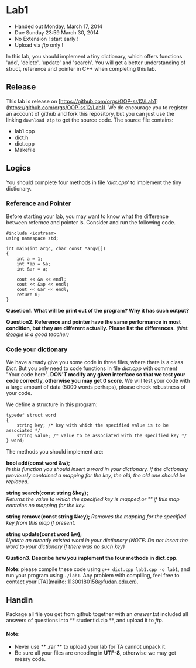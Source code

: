 Lab1
====
- Handed out Monday, March 17, 2014 
- Due Sunday 23:59 March 30, 2014
- No Extension ! start early !
- Upload via *ftp* only !

In this lab, you should implement a tiny dictionary, which offers functions 'add', 'delete', 'update' and 'search'. You will get a better understanding of struct, reference and pointer in C++ when completing this lab.

## Release
This lab is release on [https://github.com/orgs/OOP-ss12/Lab1](https://github.com/orgs/OOP-ss12/Lab1). We do encourage you to register an account of github and fork this repository, but you can just use the linking `download zip` to get the source code.
The source file contains: 

- lab1.cpp
- dict.h
- dict.cpp
- Makefile


## Logics
You should complete four methods in file *'dict.cpp'* to implement the tiny dictionary. 
### Reference and Pointer
Before starting your lab, you may want to know what the difference between refernce and pointer is. Consider and run the following code.

	#include <iostream>
	using namespace std;

	int main(int argc, char const *argv[]) 
	{ 
		int a = 1;
		int *ap = &a;
		int &ar = a;
		
		cout << &a << endl; 
		cout << &ap << endl;  
		cout << &ar << endl;  
		return 0;
	}

**Qusetion1. What will be print out of the program? Why it has such output?**
  
**Question2. Reference and pointer have the same performance in most condition, but they are different actually. Please list the differences.** *(hint: [Google](https://www.google.com.hk) is a good teacher)*  

### Code your dictionary
We have already give you some code in three files, where there is a class *Dict*. But you only need to code functions in file *dict.cpp* with comment "Your code here". **DON'T modify any given interface so that we test your code correctly, otherwise you may get 0 score.** We will test your code with a large amount of data (5000 words perhaps), please check robustness of your code.

We define a structure in this program:

	typedef struct word
	{
		string key; /* key with which the specified value is to be associated */
		string value; /* value to be associated with the specified key */
	} word;

The methods you should implement are:

**bool add(const word &w);**  
*In this function you should insert a word in your dictionary. If the dictionary previously contained a mapping for the key, the old, the old one should be replaced.*

**string search(const string &key);**  
*Returns the value to which the specified key is mapped,or "" if this map contains no mapping for the key.*

**string remove(const string &key);**
*Removes the mapping for the specified key from this map if present.*

**string update(const word &w);**  
*Update an already existed word in your dictionary (NOTE: Do not insert the word to your dictionary if there was no such key)*  


**Qustion3. Describe how you implement the four methods in dict.cpp.**

**Note**: please compile these code using `g++ dict.cpp lab1.cpp -o lab1`, and run your program using `./lab1`. Any problem with compiling, feel free to contact your [TA](mailto: 11300180158@fudan.edu.cn).


## Handin
Package all file you get from github together with an *answer.txt* included all answers of questions into ** studentid.zip **, and upload it to *ftp*.
#### Note: 
- Never use ** .rar ** to upload your lab for TA cannot unpack it.
- Be sure all your files are encoding in **UTF-8**, otherwise we may get messy code.
